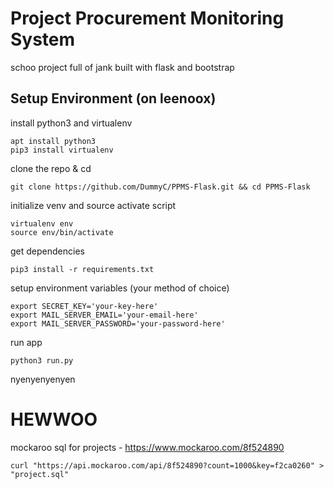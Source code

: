 # Project Procurement Monitoring System

schoo project full of jank
built with flask and bootstrap

## Setup Environment (on leenoox)

install python3 and virtualenv

```
apt install python3
pip3 install virtualenv
```

clone the repo & cd
```
git clone https://github.com/DummyC/PPMS-Flask.git && cd PPMS-Flask
```

initialize venv and source activate script
```
virtualenv env
source env/bin/activate
```

get dependencies
```
pip3 install -r requirements.txt
```

setup environment variables (your method of choice)
```
export SECRET_KEY='your-key-here'
export MAIL_SERVER_EMAIL='your-email-here'
export MAIL_SERVER_PASSWORD='your-password-here'
```

run app
```
python3 run.py
```

nyenyenyenyen

# HEWWOO

mockaroo sql for projects - https://www.mockaroo.com/8f524890
```
curl "https://api.mockaroo.com/api/8f524890?count=1000&key=f2ca0260" > "project.sql"
```